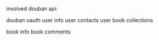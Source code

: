 involved douban api:

douban oauth
user info
user contacts
user book collections

book info
book comments

